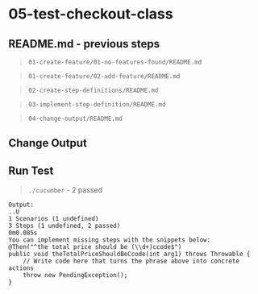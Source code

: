 # 05-test-checkout-class

## README.md - previous steps

> `01-create-feature/01-no-features-found/README.md`

> `01-create-feature/02-add-feature/README.md`

> `02-create-step-definitions/README.md`

> `03-implement-step-definition/README.md`

> `04-change-output/README.md`

## Change Output

## Run Test

> `./cucumber` - 2 passed

```
Output:
..U
1 Scenarios (1 undefined)
3 Steps (1 undefined, 2 passed)
0m0.085s
You can implement missing steps with the snippets below:
@Then("^the total price should be (\\d+)ccode$")
public void theTotalPriceShouldBeCcode(int arg1) throws Throwable {
    // Write code here that turns the phrase above into concrete actions
    throw new PendingException();
}
```
